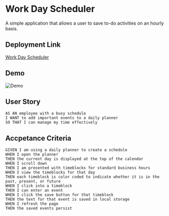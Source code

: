 # Work Day Scheduler
A simple application that allows a user to save to-do activities on an hourly basis. 

## Deployment Link
[Work Day Scheduler](https://www.github.io/MwnsaMwango/work-day-scheduler)

## Demo
![Demo](https://www.github.com/MwansaMwango/work-day-scheduler/work-day-scheduler.gif)

## User Story
```
AS AN employee with a busy schedule
I WANT to add important events to a daily planner
SO THAT I can manage my time effectively
```

## Accpetance Criteria
```
GIVEN I am using a daily planner to create a schedule
WHEN I open the planner
THEN the current day is displayed at the top of the calendar
WHEN I scroll down
THEN I am presented with timeblocks for standard business hours
WHEN I view the timeblocks for that day
THEN each timeblock is color coded to indicate whether it is in the past, present, or future
WHEN I click into a timeblock
THEN I can enter an event
WHEN I click the save button for that timeblock
THEN the text for that event is saved in local storage
WHEN I refresh the page
THEN the saved events persist
```
